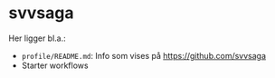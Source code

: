 # svvsaga

Her ligger bl.a.:

- `profile/README.md`: Info som vises på https://github.com/svvsaga
- Starter workflows
